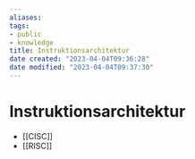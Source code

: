 ```yaml
---
aliases: 
tags: 
- public
- knowledge
title: Instruktionsarchitektur
date created: "2023-04-04T09:36:28"
date modified: "2023-04-04T09:37:30"
---
```


# Instruktionsarchitektur
- [[CISC]]
- [[RISC]]
